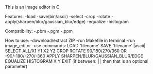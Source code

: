 This is an image editor in C

Features: -load
          -save(bin/ascii)
          -select
          -crop
          -rotate
          -apply(sharpen/blur/gaussian_blur/edge)
          -equalize
          -histogram
          
Compatibility: -.pbm
               -.pgm
               -.ppm

How to use: -download/extract ZIP
            -run Makefile in terminal
            -run image_editor
            -use commands: LOAD 'filename'
                           SAVE 'filename' |ascii|
                           SELECT ALL/X1 Y1 X2 Y2
                           CROP
                           ROTATE 90/180/270/360 OR -90/-180/-270/-360
                           APPLY SHARPEN/BLUR/GAUSSIAN_BLUR/EDGE
                           EQUALIZE
                           HISTOGRAM X Y
                           EXIT
                           (if between: | | then that is an optional parameter)
                           
                        

